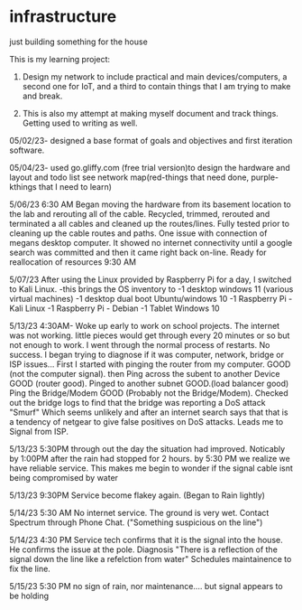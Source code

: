 # infrastructure
just building something for the house

This is my learning project:
1. Design my network to include practical and main devices/computers, a second one for IoT, and a third to contain things that I am trying to make and break.

2.  This is also my attempt at making myself document and track things.  Getting used to writing as well.   


05/02/23- designed a base format of goals and objectives and first iteration software.

05/04/23- used go.gliffy.com (free trial version)to design the hardware and layout and todo list see network map(red-things that need done, purple-kthings that I need to learn)

5/06/23  6:30 AM Began moving the hardware from its basement location to the lab and rerouting all of the cable.   Recycled, trimmed, rerouted and terminated a all cables and cleaned up the routes/lines.  Fully tested prior to cleaning up the cable routes and paths.  One issue with connection of megans desktop computer.  It showed no internet connectivity until a google search was committed and then it came right back on-line. Ready for reallocation of resources 9:30 AM 

5/07/23  After using the Linux provided by Raspberry Pi for a day, I switched to Kali Linux.
  -this brings the OS inventory to 
    -1 desktop windows 11 (various virtual machines)
    -1 desktop dual boot Ubuntu/windows 10
    -1 Raspberry Pi - Kali Linux
    -1 Raspberry Pi - Debian
    -1 Tablet Windows 10
    
 5/13/23 4:30AM- Woke up early to work on school projects. The internet was not working.  little pieces would get through every 20 minutes or so but not enough to work.  I went through the normal process of restarts.  No success.  I began trying to diagnose if it was computer, network, bridge or ISP  issues... First I started with pinging the router from my computer. GOOD (not the computer signal).  then Ping across the subent to another Device GOOD (router good).  Pinged to another subnet GOOD.(load balancer good)   Ping the Bridge/Modem  GOOD (Probably not the Bridge/Modem).  Checked out the bridge logs to find that the bridge was reporting a DoS attack "Smurf"  Which seems unlikely and after an internet search says that that is a tendency of netgear to give false positives on DoS attacks.  Leads me to Signal from ISP. 

5/13/23 5:30PM   through out the day the situation had improved. Noticably by 1:00PM after the rain had stopped for 2 hours.  by 5:30 PM we realize we have reliable service.  This makes me begin to wonder if the signal cable isnt being compromised by water

5/13/23 9:30PM   Service become flakey again.  (Began to Rain lightly)   

5/14/23  5:30 AM  No internet service.   The ground is very wet.   Contact Spectrum through Phone Chat.  ("Something suspicious on the line")

5/14/23  4:30 PM   Service tech confirms that it is the signal into the house.  He confirms the issue at the pole.  Diagnosis "There is a reflection of the signal down the line like a refelction from water" Schedules maintainence to fix the line.

5/15/23  5:30 PM   no sign of rain, nor maintenance.... but signal appears to be holding 

